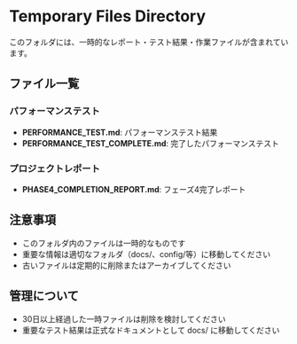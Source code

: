 # Temporary Files Directory

このフォルダには、一時的なレポート・テスト結果・作業ファイルが含まれています。

## ファイル一覧

### パフォーマンステスト
- **PERFORMANCE_TEST.md**: パフォーマンステスト結果
- **PERFORMANCE_TEST_COMPLETE.md**: 完了したパフォーマンステスト

### プロジェクトレポート
- **PHASE4_COMPLETION_REPORT.md**: フェーズ4完了レポート

## 注意事項

- このフォルダ内のファイルは一時的なものです
- 重要な情報は適切なフォルダ（docs/、config/等）に移動してください
- 古いファイルは定期的に削除またはアーカイブしてください

## 管理について

- 30日以上経過した一時ファイルは削除を検討してください
- 重要なテスト結果は正式なドキュメントとして docs/ に移動してください
